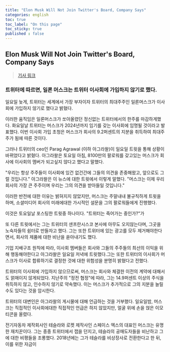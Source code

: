 ```yaml
---
title: "Elon Musk Will Not Join Twitter's Board, Company Says"
categories: english
toc: true
toc_label: "On this page"
toc_sticky: true
published : false
---
```

## Elon Musk Will Not Join Twitter's Board, Company Says
> [기사 링크](https://www.nytimes.com/2022/04/10/technology/elon-musk-twitter-board.html)

### 트위터에 따르면, 일론 머스크는 트위터 이사회에 가입하지 않기로 했다.
일요일 늦게, 트위터는 세계에서 가장 부자이자 트위터의 최대주주인 일론머스크가 이사회에 가입하지 않기로 했다고 밝혔다.

이러한 움직임은 일론머스크가 쏘아올렸던 정신없는 트위터에서의 한주를 마감하게했다.  화요일날 트위터는 머스크가 2024년까지 임기를 갖는 이사회에 임명될 것이라고 발표했다. 이번 이사회 가입 초청은 머스크가 회사의 9.2퍼센트의 지분을 취득하여 최대주주가 됨에 따른 것이다.

그러나 트위터의 ceo인 Parag Agrawal (이하 아그라왈)이 일요일 트윗을 통해 상황이 바뀌었다고 밝혔다. 아그라왈은 토요일 아침, 8100만의 팔로워를 갖고있는 머스크가 회사에 이사회의 멤버가 되고싶지 않다고 했다고 말했다.

"우리는 항상 주주들이 이사회에 있건 없건간에 그들의 의견을 존중해왔고, 앞으로도 그럴 것입니다." 아그라왈은 이 뉴스에 대한 트윗에서 이렇게 말했다. "머스크는 이제 우리 회사의 가장 큰 주주이며 우리는 그의 의견을 받아들일 것입니다."

이러한 반전에 대한 이유는 밝혀지지 않았지만, 머스크는 주말내내 불규칙하게 트윗을 하며,  소셜미디어 회사의 미래에대한 가시적인 설문을 그의 팔로워들에게 진행했다.

이것은 토요일날 포스팅한 트윗중 하나이다. "트위터는 죽어가는 중인가?"가

또 다른 트윗에서는 그는 트위터의 샌프란시스코 본사에 아무도 오지않는다며, 그곳을 노숙자들의 쉼터로 만들자고 했다. 그는 또한 트위터에 있는 광고를 모두 제거해야한다면서, 회사의 제품에 대한 비난을 쏟아내기도 했다.

기업 지배구조 원칙에 따라, 이사회 멤버들은 회사와 그들의 주주들의 최선의 이익을 위해 행동해야한다고 아그라왈은 일요일 저녁에 트윗했다.그는 또한 트위터의 이사회가 머스크가 이사로 합류하기로 결정한 것에 대한 위험성을 분명히 밝혔다고 전했다. 

트위터의 이사회에 가입하지 않으므로써, 머스크는 회사와 체결한 이전의 계약에 대해서도 얽매이지 않게되었다. 지난주의 "정전 협정"에 따라, 그는 14.9퍼센트 이상의 주식을 취득하지 않고, 인수하지 않기로 약속했다. 이는 머스크가 추가적으로 그의 지분을 늘릴 수도 있다는 것을 암시한다.

트위터의 대변인은 아그라왈의 게시물에 대해 언급하는 것을 거부했다. 일요일밤, 머스크는 직접적인 이사회에대한 직접적인 언급은 하지 않았지만, 얼굴 위에 손을 얹은 이모티콘을 올렸다.

전기자동차 제작회사인 테슬라와 로켓 제작사인 스페이스 엑스의 대표인 머스크는 유명한 재치꾼이다. 그는 종종 트위터에서 잽을 던지고, 테슬라의 공매도자들을 비난하고 그에 대한 비평들을 조롱했다. 2018년에는 그가 테슬라를 비상장사로 전환한다고 한 뒤, 이를 위한 자금이 
